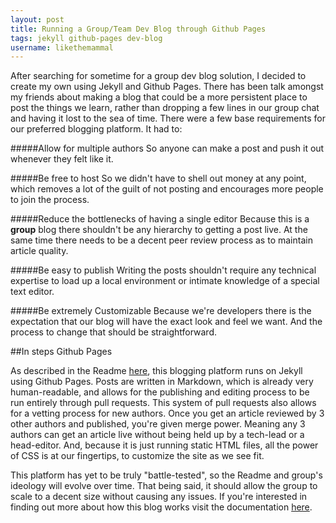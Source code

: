 ```yaml
---
layout: post
title: Running a Group/Team Dev Blog through Github Pages
tags: jekyll github-pages dev-blog
username: likethemammal
---
```


After searching for sometime for a group dev blog solution, I decided to create my own using Jekyll and Github Pages. There has been talk amongst my friends about making a blog that could be a more persistent place to post the things we learn, rather than dropping a few lines in our group chat and having it lost to the sea of time. There were a few base requirements for our preferred blogging platform. It had to:

#####Allow for multiple authors
So anyone can make a post and push it out whenever they felt like it.

#####Be free to host
So we didn't have to shell out money at any point, which removes a lot of the guilt of not posting and encourages more people to join the process.

#####Reduce the bottlenecks of having a single editor
Because this is a **group** blog there shouldn't be any hierarchy to getting a post live. At the same time there needs to be a decent peer review process as to maintain article quality.

#####Be easy to publish
Writing the posts shouldn't require any technical expertise to load up a local environment or intimate knowledge of a special text editor.

#####Be extremely Customizable
Because we're developers there is the expectation that our blog will have the exact look and feel we want. And the process to change that should be straightforward.

##In steps Github Pages

As described in the Readme [here](http://github.com/likethemammal/group-dev-blog), this blogging platform runs on Jekyll using Github Pages. Posts are written in Markdown, which is already very human-readable, and allows for the publishing and editing process to be run entirely through pull requests. This system of pull requests also allows for a vetting process for new authors. Once you get an article reviewed by 3 other authors and published, you're given merge power. Meaning any 3 authors can get an article live without being held up by a tech-lead or a head-editor. And, because it is just running static HTML files, all the power of CSS is at our fingertips, to customize the site as we see fit.

This platform has yet to be truly "battle-tested", so the Readme and group's ideology will evolve over time. That being said, it should allow the group to scale to a decent size without causing any issues. If you're interested in finding out more about how this blog works visit the documentation [here](http://github.com/likethemammal/group-dev-blog).